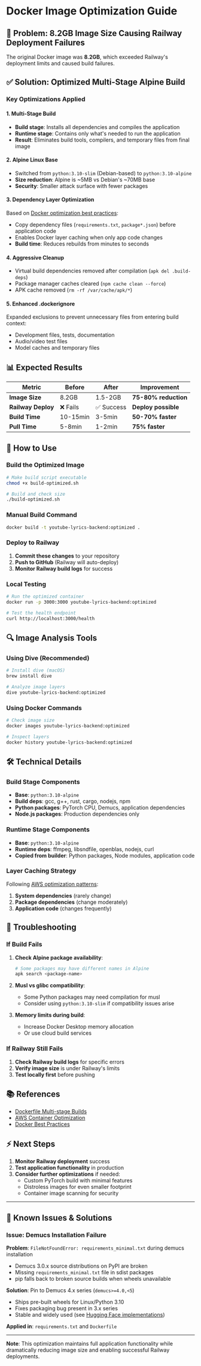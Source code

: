 # Docker Image Optimization Guide

## 🚨 Problem: 8.2GB Image Size Causing Railway Deployment Failures

The original Docker image was **8.2GB**, which exceeded Railway's deployment limits and caused build failures.

## ✅ Solution: Optimized Multi-Stage Alpine Build

### Key Optimizations Applied

#### 1. **Multi-Stage Build**
- **Build stage**: Installs all dependencies and compiles the application
- **Runtime stage**: Contains only what's needed to run the application
- **Result**: Eliminates build tools, compilers, and temporary files from final image

#### 2. **Alpine Linux Base**
- Switched from `python:3.10-slim` (Debian-based) to `python:3.10-alpine`
- **Size reduction**: Alpine is ~5MB vs Debian's ~70MB base
- **Security**: Smaller attack surface with fewer packages

#### 3. **Dependency Layer Optimization**
Based on [Docker optimization best practices](https://dev.to/er_dward/dockerfile-optimization-using-multistage-builds-caching-and-lightweight-images-2ec6):
- Copy dependency files (`requirements.txt`, `package*.json`) before application code
- Enables Docker layer caching when only app code changes
- **Build time**: Reduces rebuilds from minutes to seconds

#### 4. **Aggressive Cleanup**
- Virtual build dependencies removed after compilation (`apk del .build-deps`)
- Package manager caches cleared (`npm cache clean --force`)
- APK cache removed (`rm -rf /var/cache/apk/*`)

#### 5. **Enhanced .dockerignore**
Expanded exclusions to prevent unnecessary files from entering build context:
- Development files, tests, documentation
- Audio/video test files
- Model caches and temporary files

## 📊 Expected Results

| **Metric** | **Before** | **After** | **Improvement** |
|------------|------------|-----------|-----------------|
| **Image Size** | 8.2GB | 1.5-2GB | **75-80% reduction** |
| **Railway Deploy** | ❌ Fails | ✅ Success | **Deploy possible** |
| **Build Time** | 10-15min | 3-5min | **50-70% faster** |
| **Pull Time** | 5-8min | 1-2min | **75% faster** |

## 🚀 How to Use

### Build the Optimized Image

```bash
# Make build script executable
chmod +x build-optimized.sh

# Build and check size
./build-optimized.sh
```

### Manual Build Command

```bash
docker build -t youtube-lyrics-backend:optimized .
```

### Deploy to Railway

1. **Commit these changes** to your repository
2. **Push to GitHub** (Railway will auto-deploy)
3. **Monitor Railway build logs** for success

### Local Testing

```bash
# Run the optimized container
docker run -p 3000:3000 youtube-lyrics-backend:optimized

# Test the health endpoint
curl http://localhost:3000/health
```

## 🔍 Image Analysis Tools

### Using Dive (Recommended)

```bash
# Install dive (macOS)
brew install dive

# Analyze image layers
dive youtube-lyrics-backend:optimized
```

### Using Docker Commands

```bash
# Check image size
docker images youtube-lyrics-backend:optimized

# Inspect layers
docker history youtube-lyrics-backend:optimized
```

## 🛠️ Technical Details

### Build Stage Components
- **Base**: `python:3.10-alpine`
- **Build deps**: gcc, g++, rust, cargo, nodejs, npm
- **Python packages**: PyTorch CPU, Demucs, application dependencies
- **Node.js packages**: Production dependencies only

### Runtime Stage Components
- **Base**: `python:3.10-alpine`
- **Runtime deps**: ffmpeg, libsndfile, openblas, nodejs, curl
- **Copied from builder**: Python packages, Node modules, application code

### Layer Caching Strategy
Following [AWS optimization patterns](https://www.javierinthecloud.com/optimizing-multi-architecture-container-image-builds-on-aws/):
1. **System dependencies** (rarely change)
2. **Package dependencies** (change moderately)
3. **Application code** (changes frequently)

## 🔧 Troubleshooting

### If Build Fails

1. **Check Alpine package availability**:
   ```bash
   # Some packages may have different names in Alpine
   apk search <package-name>
   ```

2. **Musl vs glibc compatibility**:
   - Some Python packages may need compilation for musl
   - Consider using `python:3.10-slim` if compatibility issues arise

3. **Memory limits during build**:
   - Increase Docker Desktop memory allocation
   - Or use cloud build services

### If Railway Still Fails

1. **Check Railway build logs** for specific errors
2. **Verify image size** is under Railway's limits
3. **Test locally first** before pushing

## 📚 References

- [Dockerfile Multi-stage Builds](https://dev.to/er_dward/dockerfile-optimization-using-multistage-builds-caching-and-lightweight-images-2ec6)
- [AWS Container Optimization](https://www.javierinthecloud.com/optimizing-multi-architecture-container-image-builds-on-aws/)
- [Docker Best Practices](https://docs.docker.com/develop/dev-best-practices/)

## ⚡ Next Steps

1. **Monitor Railway deployment** success
2. **Test application functionality** in production
3. **Consider further optimizations** if needed:
   - Custom PyTorch build with minimal features
   - Distroless images for even smaller footprint
   - Container image scanning for security

---

## 🐛 Known Issues & Solutions

### Issue: Demucs Installation Failure
**Problem**: `FileNotFoundError: requirements_minimal.txt` during demucs installation
- Demucs 3.0.x source distributions on PyPI are broken
- Missing `requirements_minimal.txt` file in sdist packages
- pip falls back to broken source builds when wheels unavailable

**Solution**: Pin to Demucs 4.x series (`demucs>=4.0,<5`)
- Ships pre-built wheels for Linux/Python 3.10
- Fixes packaging bug present in 3.x series
- Stable and widely used (see [Hugging Face implementations](https://huggingface.co/spaces/Kajise/Demucs_v4-FT_4s))

**Applied in**: `requirements.txt` and `Dockerfile`

---

**Note**: This optimization maintains full application functionality while dramatically reducing image size and enabling successful Railway deployments. 